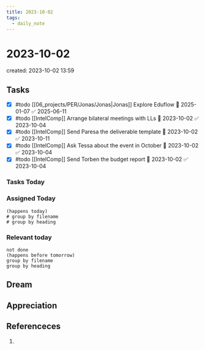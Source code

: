 ```yaml
---
title: 2023-10-02
tags:
  - daily_note
---
```


# 2023-10-02
created: 2023-10-02 13:59

## Tasks

- [x] #todo [[06_projects/PER/Jonas/Jonas|Jonas]] Explore Eduflow 🛫 2025-01-07 ✅ 2025-06-11
- [x] #todo [[IntelComp]] Arrange bilateral meetings with LLs 🛫 2023-10-02 ✅ 2023-10-04
- [x] #todo [[IntelComp]] Send Paresa the deliverable template 🛫 2023-10-02 ✅ 2023-10-11
- [x] #todo [[IntelComp]] Ask Tessa about the event in October 🛫 2023-10-02 ✅ 2023-10-04
- [x] #todo [[IntelComp]] Send Torben the budget report 🛫 2023-10-02 ✅ 2023-10-04

### Tasks Today

### Assigned Today
```tasks
(happens today)
# group by filename
# group by heading
```

### Relevant today
```tasks
not done
(happens before tomorrow)
group by filename
group by heading
```

## Dream

## Appreciation

## Referenceces
1. 